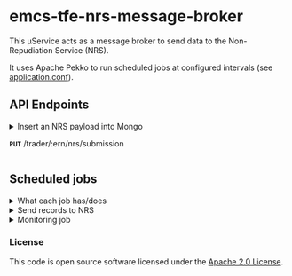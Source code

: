 
# emcs-tfe-nrs-message-broker

This µService acts as a message broker to send data to the Non-Repudiation Service (NRS).

It uses Apache Pekko to run scheduled jobs at configured intervals (see [application.conf](conf/application.conf)).

## API Endpoints

<details>
<summary>Insert an NRS payload into Mongo

**`PUT`** /trader/:ern/nrs/submission
</summary>

### Responses

#### Success Response(s)

**Status**: 202 (ACCEPTED)

#### Error Response(s)

**Status**: 500 (ISE)

**Body**: `Failed to insert NRS payload` (see application logs for more information)

</details>

## Scheduled jobs

<details>
<summary>What each job has/does</summary>

Each job is defined in [application.conf](conf/application.conf) and contains 4 distinct entries:

- `description` - A description of what the job does used in setting up the schedule in Pekko
- `expression` - A CRON expression (delimited by `_`) that denotes how often the job should run (for readability this is usually commented with a friendly value i.e., `runs every 5 mins`)
- `enabled` - boolean value that enables/disables the configured job
- `mongoLockTimeout` - an integer value that represents the number of seconds until the lock forcefully expires (useful when the job crashes midway through processing and cannot unlock programmatically)

Pekko invokes each jobs `invoke` ([code](app/scheduler/ScheduledService.scala)) method. Because this service is multi-instance, Pekko will invoke the same job twice so to prevent any race conditions or unexpected behaviour a `tryLock` method is used.

`tryLock` uses the [HMRC Mongo lock](https://github.com/hmrc/hmrc-mongo?tab=readme-ov-file#lock) mechanism.

Once a lock is obtained for the job, the contents of the `invoke` method are ran. Once the job is complete, the lock is released (by deleting the record from the `lock` collection in Mongo). 
</details>

<details>

<summary>Send records to NRS</summary>

### Details

This job is configured in [application.conf](conf/application.conf) under the `SendSubmissionToNRSJob` object.

The `invoke` method ([code](app/services/SendSubmissionToNRSService.scala)) picks up any records in the [`PENDING`, `SENT` or `FAILED_PENDING_RETRY`](app/models/mongo/RecordStatusEnum.scala) state.
The number of records returned is limited to a configurable value (see `numberOfRecordsToRetrieve` in [application.conf](conf/application.conf)).

It then sends all of these records (sequentially but with no pre-determined delay) to NRS and if an `OK` response is returned with a `nrSubmissionId` ([see response model](app/models/response/NRSSuccessResponse.scala)) then the record is set to `SENT`.

If NRS does not return the expected `OK` response then the record is set to `FAILED_PENDING_RETRY` and will be picked up in the next run.

Once all the records have been sent (successfully or not), the results are reflected in Mongo (with each records `updatedAt` timestamp updated).

The TTL on each record is 30 days since it was last updated (to cover any outages).

</details>

<details>

<summary>Monitoring job</summary>

### Details

This job is configured in [application.conf](conf/application.conf) under the `MonitoringJob` object.

The `invoke` method ([code](app/services/MonitoringJobService.scala)) simply calls Mongo to count any records in the [`PENDING`, `SENT` or `FAILED_PENDING_RETRY`](app/models/mongo/RecordStatusEnum.scala) state and logs the result.

</details>


### License

This code is open source software licensed under the [Apache 2.0 License]("http://www.apache.org/licenses/LICENSE-2.0.html").
